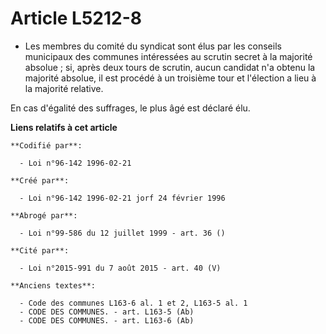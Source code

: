 # Article L5212-8

- Les membres du comité du syndicat sont élus par les conseils municipaux des communes intéressées au scrutin secret à la
majorité absolue ; si, après deux tours de scrutin, aucun candidat n'a obtenu la majorité absolue, il est procédé à un
troisième tour et l'élection a lieu à la majorité relative.

En cas d'égalité des suffrages, le plus âgé est déclaré élu.

**Liens relatifs à cet article**

	**Codifié par**:

	  - Loi n°96-142 1996-02-21

	**Créé par**:

	  - Loi n°96-142 1996-02-21 jorf 24 février 1996

	**Abrogé par**:

	  - Loi n°99-586 du 12 juillet 1999 - art. 36 ()

	**Cité par**:

	  - Loi n°2015-991 du 7 août 2015 - art. 40 (V)

	**Anciens textes**:

	  - Code des communes L163-6 al. 1 et 2, L163-5 al. 1
	  - CODE DES COMMUNES. - art. L163-5 (Ab)
	  - CODE DES COMMUNES. - art. L163-6 (Ab)
